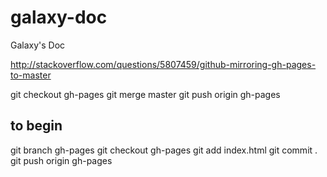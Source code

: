 galaxy-doc
==========

Galaxy's Doc

http://stackoverflow.com/questions/5807459/github-mirroring-gh-pages-to-master

git checkout gh-pages
git merge master
git push origin gh-pages

to begin
--------
git branch gh-pages
git checkout gh-pages
git add index.html
git commit .
git push origin gh-pages
